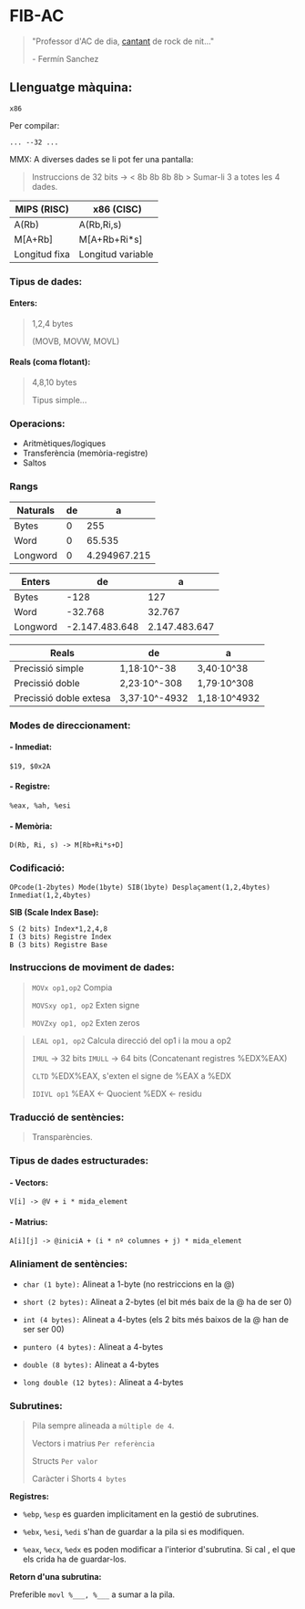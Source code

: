 # FIB-AC

> "Professor d'AC de dia, [cantant](https://www.youtube.com/watch?v=buMTXqeG08g) de rock de nit..."
>
> \- Fermín Sanchez


## Llenguatge màquina:
`x86`

Per compilar:
```
... --32 ...
```

MMX: A diverses dades se li pot fer una pantalla:
> Instruccions de 32 bits -> < 8b 8b 8b 8b > Sumar-li 3 a totes les 4 dades.

MIPS (RISC) | x86 (CISC)
-|-
A(Rb) | A(Rb,Ri,s)
M[A+Rb] | M[A+Rb+Ri*s]
Longitud fixa | Longitud variable

### Tipus de dades:
#### Enters:
> 1,2,4 bytes
>
> (MOVB, MOVW, MOVL)

#### Reals (coma flotant):
> 4,8,10 bytes
>
> Tipus simple...

### Operacions:
- Aritmètiques/logiques
- Transferència (memòria-registre)
- Saltos

### Rangs

Naturals|de|a
-|-|-
Bytes|0|255
Word|0|65.535
Longword|0|4.294967.215

Enters|de|a
-|-|-
Bytes|-128|127
Word|-32.768|32.767
Longword|-2.147.483.648|2.147.483.647

Reals|de|a
-|-|-
Precissió simple|1,18·10^-38|3,40·10^38
Precissió doble|2,23·10^-308|1,79·10^308
Precissió doble extesa|3,37·10^-4932|1,18·10^4932

### Modes de direccionament:

#### - Inmediat:
`$19, $0x2A`

#### - Registre:
`%eax, %ah, %esi`

#### - Memòria:
`D(Rb, Ri, s) -> M[Rb+Ri*s+D]`

### Codificació:
```
OPcode(1-2bytes) Mode(1byte) SIB(1byte) Desplaçament(1,2,4bytes) Inmediat(1,2,4bytes)
```

**SIB (Scale Index Base):**
```
S (2 bits) Índex*1,2,4,8
I (3 bits) Registre Índex
B (3 bits) Registre Base
```
### Instruccions de moviment de dades:
> `MOVx op1,op2` Compia
>
> `MOVSxy op1, op2` Exten signe
>
> `MOVZxy op1, op2` Exten zeros

[]()

> `LEAL op1, op2` Calcula direcció del op1 i la mou a op2
>
> `IMUL` -> 32 bits `IMULL` -> 64 bits (Concatenant registres %EDX%EAX)
>
> `CLTD` %EDX%EAX, s'exten el signe de %EAX a %EDX
>
> `IDIVL op1` %EAX <- Quocient %EDX <- residu

### Traducció de sentències:
> Transparències.

### Tipus de dades estructurades:

#### - Vectors:
```
V[i] -> @V + i * mida_element
```
#### - Matrius:
```
A[i][j] -> @iniciA + (i * nº columnes + j) * mida_element
```

### Aliniament de sentències:

- `char (1 byte):` Alineat a 1-byte (no restriccions en la @)

- `short (2 bytes):` Alineat a 2-bytes (el bit més baix de la @ ha de ser 0)

- `int (4 bytes):` Alineat a 4-bytes (els 2 bits més baixos de la @ han de ser ser 00)

- `puntero (4 bytes):` Alineat a 4-bytes

- `double (8 bytes):` Alineat a 4-bytes

-  `long double (12 bytes):` Alineat a 4-bytes

### Subrutines:

> Pila sempre alineada a `múltiple de 4`.
>
> Vectors i matrius `Per referència`
>
> Structs `Per valor`
>
> Caràcter i Shorts `4 bytes`

**Registres:**
- `%ebp`, `%esp` es guarden implicitament en la gestió de subrutines.

- `%ebx`, `%esi`, `%edi` s'han de guardar a la pila si es modifiquen.

- `%eax`, `%ecx`, `%edx` es poden modificar a l'interior d'subrutina. Si cal , el que els crida ha de guardar-los.

**Retorn d'una subrutina:**

Preferible `movl %___, %___` a sumar a la pila.
